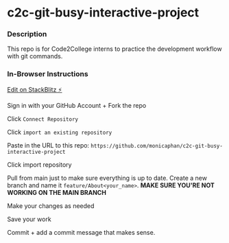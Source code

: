 # c2c-git-busy-interactive-project
### Description
This repo is for Code2College interns to practice the development workflow with git commands.

### In-Browser Instructions
[Edit on StackBlitz ⚡️](https://stackblitz.com/edit/web-platform-xxsp3h)

Sign in with your GitHub Account + Fork the repo

Click `Connect Repository`

Click `import an existing repository`

Paste in the URL to this repo: `https://github.com/monicaphan/c2c-git-busy-interactive-project`

Click import repository

Pull from main just to make sure everything is up to date. Create a new branch and name it `feature/About<your_name>`. **MAKE SURE YOU'RE NOT WORKING ON THE MAIN BRANCH**

Make your changes as needed

Save your work

Commit + add a commit message that makes sense.
